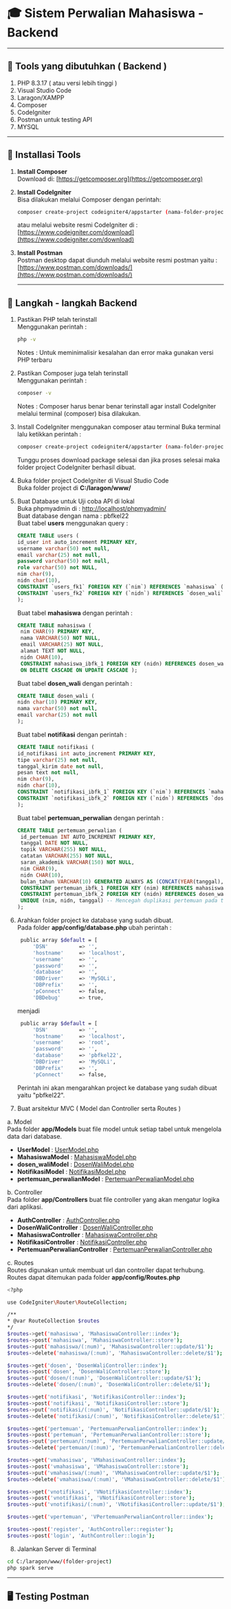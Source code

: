 # 🎓 Sistem Perwalian Mahasiswa - Backend

---
## 🧰 Tools yang dibutuhkan ( Backend ) 
1. PHP 8.3.17 ( atau versi lebih tinggi )
2. Visual Studio Code
3. Laragon/XAMPP
4. Composer
5. CodeIgniter
6. Postman untuk testing API
7. MYSQL 

---

## 🔧  Installasi Tools

1. **Install Composer**  
   Download di: [https://getcomposer.org](https://getcomposer.org) 

2. **Install CodeIgniter**  
   Bisa dilakukan melalui Composer dengan perintah:
   ```bash
   composer create-project codeigniter4/appstarter (nama-folder-project) -vvv
   ```
   atau melalui website resmi CodeIgniter di : [https://www.codeigniter.com/download](https://www.codeigniter.com/download)
3. **Install Postman**  
   Postman desktop dapat diunduh melalui website resmi postman yaitu : [https://www.postman.com/downloads/](https://www.postman.com/downloads/)

   ---
## 🚀 Langkah - langkah Backend
1.   Pastikan PHP telah terinstall  
     Menggunakan perintah :
      ```bash
      php -v
      ```
      Notes : Untuk meminimalisir kesalahan dan error maka gunakan versi PHP terbaru
     
2. Pastikan Composer juga telah terinstall  
   Menggunakan perintah :
   ```bash
   composer -v
   ```
   Notes : Composer harus benar benar terinstall agar install CodeIgniter melalui terminal (composer) bisa dilakukan.
   
3. Install CodeIgniter menggunakan composer atau terminal
   Buka terminal lalu ketikkan perintah :
    ```bash
   composer create-project codeigniter4/appstarter (nama-folder-project) -vvv
   ```
   Tunggu proses download package selesai dan jika proses selesai maka folder project CodeIgniter berhasil dibuat.
   
4. Buka folder project CodeIgniter di Visual Studio Code  
   Buka folder project di **C:/laragon/www/**
   
5. Buat Database untuk Uji coba API di lokal  
   Buka phpmyadmin di : [http://localhost/phpmyadmin/](http://localhost/phpmyadmin/)  
   Buat database dengan nama : pbfkel22  
   Buat tabel **users** menggunakan query :
   ```sql
   CREATE TABLE users (
   id_user int auto_increment PRIMARY KEY,
   username varchar(50) not null,
   email varchar(25) not null,
   password varchar(50) not null,
   role varchar(50) not NULL,
   nim char(9),
   nidn char(10),
   CONSTRAINT `users_fk1` FOREIGN KEY (`nim`) REFERENCES `mahasiswa` (`nim`) ON DELETE CASCADE ON UPDATE CASCADE,
   CONSTRAINT `users_fk2` FOREIGN KEY (`nidn`) REFERENCES `dosen_wali` (`nidn`) ON DELETE CASCADE ON UPDATE CASCADE
   );
   ```
   Buat tabel **mahasiswa** dengan perintah :
   ``` sql
   CREATE TABLE mahasiswa (
    nim CHAR(9) PRIMARY KEY,
    nama VARCHAR(50) NOT NULL,
    email VARCHAR(25) NOT NULL,
    alamat TEXT NOT NULL,
    nidn CHAR(10),
    CONSTRAINT mahasiswa_ibfk_1 FOREIGN KEY (nidn) REFERENCES dosen_wali (nidn) 
    ON DELETE CASCADE ON UPDATE CASCADE );
   ```
   Buat tabel **dosen_wali** dengan perintah :
   ```sql
   CREATE TABLE dosen_wali (
   nidn char(10) PRIMARY KEY,
   nama varchar(50) not null,
   email varchar(25) not null
   );
   ```
   Buat tabel **notifikasi** dengan perintah :
   ```sql
   CREATE TABLE notifikasi (
   id_notifikasi int auto_increment PRIMARY KEY,
   tipe varchar(25) not null,
   tanggal_kirim date not null,
   pesan text not null,
   nim char(9),
   nidn char(10),
   CONSTRAINT `notifikasi_ibfk_1` FOREIGN KEY (`nim`) REFERENCES `mahasiswa` (`nim`) ON DELETE CASCADE ON UPDATE CASCADE,
   CONSTRAINT `notifikasi_ibfk_2` FOREIGN KEY (`nidn`) REFERENCES `dosen_wali` (`nidn`) ON DELETE CASCADE ON UPDATE CASCADE
   );
   ```
   Buat tabel **pertemuan_perwalian** dengan perintah :
   ```sql
   CREATE TABLE pertemuan_perwalian (
    id_pertemuan INT AUTO_INCREMENT PRIMARY KEY,
    tanggal DATE NOT NULL,
    topik VARCHAR(255) NOT NULL,
    catatan VARCHAR(255) NOT NULL,
    saran_akademik VARCHAR(150) NOT NULL,
    nim CHAR(9),
    nidn CHAR(10),
    bulan_tahun VARCHAR(10) GENERATED ALWAYS AS (CONCAT(YEAR(tanggal), '-', LPAD(MONTH(tanggal), 2, '0'))) STORED, 
    CONSTRAINT pertemuan_ibfk_1 FOREIGN KEY (nim) REFERENCES mahasiswa (nim) ON DELETE CASCADE ON UPDATE CASCADE,
    CONSTRAINT pertemuan_ibfk_2 FOREIGN KEY (nidn) REFERENCES dosen_wali (nidn) ON DELETE CASCADE ON UPDATE CASCADE,
    UNIQUE (nim, nidn, tanggal) -- Mencegah duplikasi pertemuan pada tanggal yang sama
   );
   ```
6. Arahkan folder project ke database yang sudah dibuat.  
   Pada folder **app/config/database.php** ubah perintah :
   ```bash
    public array $default = [
        'DSN'          => '',
        'hostname'     => 'localhost',
        'username'     => '',
        'password'     => '',
        'database'     => '',
        'DBDriver'     => 'MySQLi',
        'DBPrefix'     => '',
        'pConnect'     => false,
        'DBDebug'      => true,
   ```
   menjadi
   ```bash
    public array $default = [
        'DSN'          => '',
        'hostname'     => 'localhost',
        'username'     => 'root',
        'password'     => '',
        'database'     => 'pbfkel22',
        'DBDriver'     => 'MySQLi',
        'DBPrefix'     => '',
        'pConnect'     => false,
   ```
   Perintah ini akan mengarahkan project ke database yang sudah dibuat yaitu  "pbfkel22".
   
7. Buat arsitektur MVC ( Model dan Controller serta Routes )
   
a. Model  
   Pada folder **app/Models** buat file model untuk setiap tabel untuk mengelola data dari database.  
   - **UserModel** : [UserModel.php](app/Models/UserModel.php)  
   - **MahasiswaModel** : [MahasiswaModel.php](app/Models/MahasiswaModel.php)  
   - **dosen_waliModel** : [DosenWaliModel.php](app/Models/DosenWaliModel.php)  
   - **NotifikasiModel** : [NotifikasiModel.php](app/Models/NotifikasiModel.php)  
   - **pertemuan_perwalianModel** : [PertemuanPerwalianModel.php](app/Models/pertemuan_perwalianModel.php)
   
b. Controller  
Pada folder **app/Controllers** buat file controller yang akan mengatur logika dari aplikasi.  
- **AuthController** : [AuthController.php](app/Controllers/AuthController.php)  
- **DosenWaliController** : [DosenWaliController.php](app/Controllers/DosenWaliController.php)  
- **MahasiswaController** : [MahasiswaController.php](app/Controllers/MahasiswaController.php)  
- **NotifikasiController** : [NotifikasiController.php](app/Controllers/NotifikasiController.php)   
- **PertemuanPerwalianController** : [PertemuanPerwalianController.php](app/Controllers/PertemuanPerwalianController.php)
  
c. Routes  
Routes digunakan untuk membuat url dan controller dapat terhubung.  
Routes dapat ditemukan pada folder **app/config/Routes.php**  
```bash
<?php

use CodeIgniter\Router\RouteCollection;

/**
* @var RouteCollection $routes
*/
$routes->get('mahasiswa', 'MahasiswaController::index');                  
$routes->post('mahasiswa', 'MahasiswaController::store');               
$routes->put('mahasiswa/(:num)', 'MahasiswaController::update/$1');         
$routes->delete('mahasiswa/(:num)', 'MahasiswaController::delete/$1');   

$routes->get('dosen', 'DosenWaliController::index');                  
$routes->post('dosen', 'DosenWaliController::store');                 
$routes->put('dosen/(:num)', 'DosenWaliController::update/$1');        
$routes->delete('dosen/(:num)', 'DosenWaliController::delete/$1');   

$routes->get('notifikasi', 'NotifikasiController::index');                 
$routes->post('notifikasi', 'NotifikasiController::store');                 
$routes->put('notifikasi/(:num)', 'NotifikasiController::update/$1');         
$routes->delete('notifikasi/(:num)', 'NotifikasiController::delete/$1'); 

$routes->get('pertemuan', 'PertemuanPerwalianController::index');                   
$routes->post('pertemuan', 'PertemuanPerwalianController::store');                  
$routes->put('pertemuan/(:num)', 'PertemuanPerwalianController::update/$1');          
$routes->delete('pertemuan/(:num)', 'PertemuanPerwalianController::delete/$1');  

$routes->get('vmahasiswa', 'VMahasiswaController::index');          
$routes->post('vmahasiswa', 'VMahasiswaController::store');           
$routes->put('vmahasiswa/(:num)', 'VMahasiswaController::update/$1');  
$routes->delete('vmahasiswa/(:num)', 'VMahasiswaController::delete/$1');

$routes->get('vnotifikasi', 'VNotifikasiController::index');           
$routes->post('vnotifikasi', 'VNotifikasiController::store');           
$routes->put('vnotifikasi/(:num)', 'VNotifikasiController::update/$1');  

$routes->get('vpertemuan', 'VPertemuanPerwalianController::index');   

$routes->post('register', 'AuthController::register');
$routes->post('login', 'AuthController::login');
```
   8. Jalankan Server di Terminal
```bash
cd C:/laragon/www/(folder-project)
php spark serve
```
---  
## 🖥️ Testing Postman  



   



   
   
   

   
     
   
    
    
   
   
   
   

      
   




